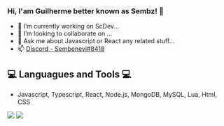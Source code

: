 ### Hi, I'am Guilherme better known as Sembz! 👋



- 🔭 I’m currently working on ScDev...
- 👯 I’m looking to collaborate on ...
- 💬 Ask me about Javascript or React any related stuff...
- 📫 [Discord - Sembenevi#8418](https://discord.gg/jbKceKmrSW)
## 💻 Languagues and Tools 💻
- Javascript, Typescript, React, Node.js, MongoDB, MySQL, Lua, Html, CSS


<img src="https://github-readme-stats.vercel.app/api?username=sembenevi&theme=dark&tshow_icons=true">
<img src="https://github-readme-stats.vercel.app/api/top-langs/?username=sembenevi&theme=dark&layout=compact">
